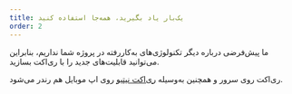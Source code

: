 ```yaml
---
title: یک‌بار یاد بگیرید، همه‌جا استفاده‌ کنید
order: 2
---
```


ما پیش‌فرضی درباره دیگر تکنولوژی‌های به‌کاررفته در پروژه شما نداریم، بنابراین می‌توانید قابلیت‌های جدید را با ری‌اکت بسازید.

ری‌اکت روی سرور و همچنین به‌وسیله [ری‌اکت نیتیو](https://reactnative.dev/) روی اپ موبایل هم رندر می‌شود.

